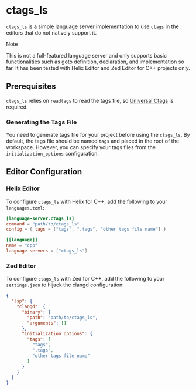 
# ctags_ls

`ctags_ls` is a simple language server implementation to use `ctags` in the editors that do not natively support it.

> [!NOTE]
> This is not a full-featured language server and only supports basic functionalities such as goto definition, declaration, and implementation so far. It has been tested with Helix Editor and Zed Editor for C++ projects only.

## Prerequisites

`ctags_ls` relies on `readtags` to read the tags file, so [Universal Ctags](https://github.com/universal-ctags/ctags) is required.

### Generating the Tags File

You need to generate tags file for your project before using the `ctags_ls`. By default, the tags file should be named `tags` and placed in the root of the workspace. However, you can specify your tags files from the `initialization_options` configuration.


## Editor Configuration

### Helix Editor

To configure `ctags_ls` with Helix for C++, add the following to your `languages.toml`:

```toml
[language-server.ctags_ls]
command = "path/to/ctags_ls"
config = { tags = ["tags", ".tags", "other tags file name"] }

[[language]]
name = "cpp"
language-servers = ["ctags_ls"]
```

### Zed Editor

To configure `ctags_ls` with Zed for C++, add the following to your `settings.json` to hijack the clangd configuration:

```json
{
  "lsp": {
    "clangd": {
      "binary": {
        "path": "path/to/ctags_ls",
        "arguments": []
      },
      "initialization_options": {
        "tags": [
          "tags",
          ".tags",
          "other tags file name"
        ]
      }
    }
  }
}
```

